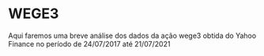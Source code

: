 # WEGE3

Aqui faremos uma breve análise dos dados da ação wege3 obtida do Yahoo Finance no período de 24/07/2017 até 21/07/2021
